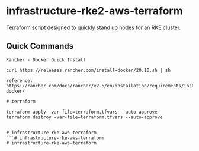 # infrastructure-rke2-aws-terraform

Terraform script designed to quickly stand up nodes for an RKE cluster.

## Quick Commands

```
Rancher - Docker Quick Install

curl https://releases.rancher.com/install-docker/20.10.sh | sh

reference: https://rancher.com/docs/rancher/v2.5/en/installation/requirements/installing-docker/
```

```
# terraform

terraform apply -var-file=terraform.tfvars --auto-approve
terraform destroy -var-file=terraform.tfvars --auto-approve


# infrastructure-rke-aws-terraform
```# infrastructure-rke-aws-terraform
# infrastructure-rke-aws-terraform
